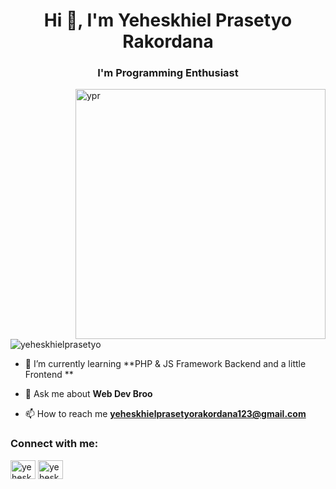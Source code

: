 <h1 align="center">Hi 👋, I'm Yeheskhiel Prasetyo Rakordana</h1>
<h3 align="center">I'm Programming Enthusiast</h3>
<img align="right" alt="ypr" width="400" src="https://cdn.dribbble.com/users/1162077/screenshots/5403918/focus-animation.gif" />

<p align="left"> <img src="https://komarev.com/ghpvc/?username=yeheskhielprasetyo&label=Profile%20views&color=0e75b6&style=flat" alt="yeheskhielprasetyo" /> </p>

- 🌱 I’m currently learning **PHP & JS Framework Backend and a little Frontend **

- 💬 Ask me about **Web Dev Broo**

- 📫 How to reach me **yeheskhielprasetyorakordana123@gmail.com**

<h3 align="left">Connect with me:</h3>
<p align="left">
<a href="https://linkedin.com/in/yeheskhiel prasetyo" target="blank"><img align="center" src="https://raw.githubusercontent.com/rahuldkjain/github-profile-readme-generator/master/src/images/icons/Social/linked-in-alt.svg" alt="yeheskhiel prasetyo" height="30" width="40" /></a>
<a href="https://instagram.com/yeheskhielll" target="blank"><img align="center" src="https://raw.githubusercontent.com/rahuldkjain/github-profile-readme-generator/master/src/images/icons/Social/instagram.svg" alt="yeheskhielll" height="30" width="40" /></a>
</p>



